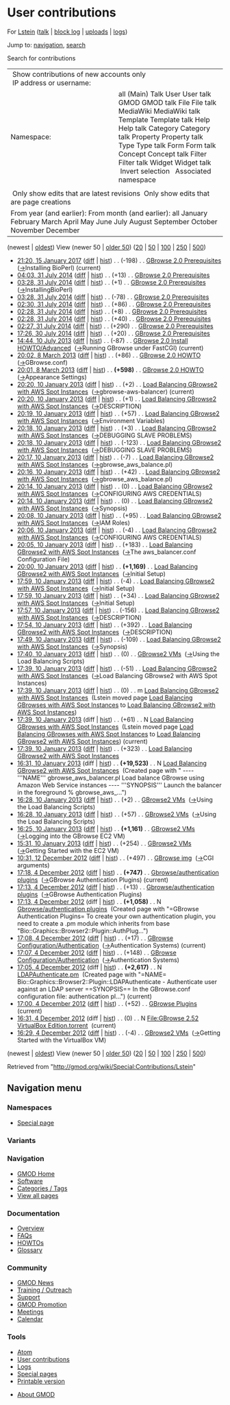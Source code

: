<div id="mw-page-base" class="noprint">

</div>

<div id="mw-head-base" class="noprint">

</div>

<div id="content" class="mw-body" role="main">

<span id="top"></span>

<div id="mw-js-message" style="display:none;">

</div>



# <span dir="auto">User contributions</span>

<div id="bodyContent">

<div id="contentSub">

For [Lstein](/wiki/User:Lstein "User:Lstein") (<a
href="/mediawiki/index.php?title=User_talk:Lstein&amp;action=edit&amp;redlink=1"
class="new" title="User talk:Lstein (page does not exist)">talk</a> \|
[block
log](/mediawiki/index.php?title=Special:Log/block&page=User%3ALstein "Special:Log/block")
\| [uploads](/wiki/Special:ListFiles/Lstein "Special:ListFiles/Lstein")
\| [logs](/wiki/Special:Log/Lstein "Special:Log/Lstein"))

</div>

<div id="jump-to-nav" class="mw-jump">

Jump to: [navigation](#mw-navigation), [search](#p-search)

</div>

<div id="mw-content-text">

Search for contributions

<table class="mw-contributions-table">
<colgroup>
<col style="width: 50%" />
<col style="width: 50%" />
</colgroup>
<tbody>
<tr class="odd">
<td colspan="2"> Show contributions of new accounts only<br />
 IP address or username:</td>
</tr>
<tr class="even">
<td class="mw-label">Namespace:</td>
<td>all (Main) Talk User User talk GMOD GMOD talk File File talk
MediaWiki MediaWiki talk Template Template talk Help Help talk Category
Category talk Property Property talk Type Type talk Form Form talk
Concept Concept talk Filter Filter talk Widget Widget talk  
 Invert selection 
 Associated namespace </td>
</tr>
<tr class="odd">
<td colspan="2"></td>
</tr>
<tr class="even">
<td colspan="2"> Only show edits that are latest revisions
 Only show edits that are page creations</td>
</tr>
<tr class="odd">
<td colspan="2">From year (and earlier): From month (and earlier): all
January February March April May June July August September October
November December</td>
</tr>
</tbody>
</table>

(newest \| <a
href="/mediawiki/index.php?title=Special:Contributions/Lstein&amp;dir=prev&amp;target=Lstein"
class="mw-lastlink" rel="last"
title="Special:Contributions/Lstein">oldest</a>) View (newer 50 \| <a
href="/mediawiki/index.php?title=Special:Contributions/Lstein&amp;offset=20121204162933&amp;target=Lstein"
class="mw-nextlink" rel="next"
title="Special:Contributions/Lstein">older 50</a>) (<a
href="/mediawiki/index.php?title=Special:Contributions/Lstein&amp;offset=&amp;limit=20&amp;target=Lstein"
class="mw-numlink" title="Special:Contributions/Lstein">20</a> \| <a
href="/mediawiki/index.php?title=Special:Contributions/Lstein&amp;offset=&amp;limit=50&amp;target=Lstein"
class="mw-numlink" title="Special:Contributions/Lstein">50</a> \| <a
href="/mediawiki/index.php?title=Special:Contributions/Lstein&amp;offset=&amp;limit=100&amp;target=Lstein"
class="mw-numlink" title="Special:Contributions/Lstein">100</a> \| <a
href="/mediawiki/index.php?title=Special:Contributions/Lstein&amp;offset=&amp;limit=250&amp;target=Lstein"
class="mw-numlink" title="Special:Contributions/Lstein">250</a> \| <a
href="/mediawiki/index.php?title=Special:Contributions/Lstein&amp;offset=&amp;limit=500&amp;target=Lstein"
class="mw-numlink" title="Special:Contributions/Lstein">500</a>)

- <a
  href="/mediawiki/index.php?title=GBrowse_2.0_Prerequisites&amp;oldid=27336"
  class="mw-changeslist-date" title="GBrowse 2.0 Prerequisites">21:20, 15
  January 2017</a>
  ([diff](/mediawiki/index.php?title=GBrowse_2.0_Prerequisites&diff=prev&oldid=27336 "GBrowse 2.0 Prerequisites")
  \|
  [hist](/mediawiki/index.php?title=GBrowse_2.0_Prerequisites&action=history "GBrowse 2.0 Prerequisites"))
  <span class="mw-changeslist-separator">. .</span>
  <span class="mw-plusminus-neg" dir="ltr"
  title="8,375 bytes after change">(-198)</span>‎
  <span class="mw-changeslist-separator">. .</span>
  <a href="/wiki/GBrowse_2.0_Prerequisites" class="mw-contributions-title"
  title="GBrowse 2.0 Prerequisites">GBrowse 2.0 Prerequisites</a> ‎
  <span class="comment">([→](/wiki/GBrowse_2.0_Prerequisites#Installing_BioPerl "GBrowse 2.0 Prerequisites")‎<span dir="auto"><span class="autocomment">Installing
  BioPerl</span></span>)</span> <span class="mw-uctop">(current)</span>
- <a
  href="/mediawiki/index.php?title=GBrowse_2.0_Prerequisites&amp;oldid=26010"
  class="mw-changeslist-date" title="GBrowse 2.0 Prerequisites">04:03, 31
  July 2014</a>
  ([diff](/mediawiki/index.php?title=GBrowse_2.0_Prerequisites&diff=prev&oldid=26010 "GBrowse 2.0 Prerequisites")
  \|
  [hist](/mediawiki/index.php?title=GBrowse_2.0_Prerequisites&action=history "GBrowse 2.0 Prerequisites"))
  <span class="mw-changeslist-separator">. .</span>
  <span class="mw-plusminus-pos" dir="ltr"
  title="8,573 bytes after change">(+13)</span>‎
  <span class="mw-changeslist-separator">. .</span>
  <a href="/wiki/GBrowse_2.0_Prerequisites" class="mw-contributions-title"
  title="GBrowse 2.0 Prerequisites">GBrowse 2.0 Prerequisites</a> ‎
- <a
  href="/mediawiki/index.php?title=GBrowse_2.0_Prerequisites&amp;oldid=26009"
  class="mw-changeslist-date" title="GBrowse 2.0 Prerequisites">03:28, 31
  July 2014</a>
  ([diff](/mediawiki/index.php?title=GBrowse_2.0_Prerequisites&diff=prev&oldid=26009 "GBrowse 2.0 Prerequisites")
  \|
  [hist](/mediawiki/index.php?title=GBrowse_2.0_Prerequisites&action=history "GBrowse 2.0 Prerequisites"))
  <span class="mw-changeslist-separator">. .</span>
  <span class="mw-plusminus-pos" dir="ltr"
  title="8,560 bytes after change">(+1)</span>‎
  <span class="mw-changeslist-separator">. .</span>
  <a href="/wiki/GBrowse_2.0_Prerequisites" class="mw-contributions-title"
  title="GBrowse 2.0 Prerequisites">GBrowse 2.0 Prerequisites</a> ‎
  <span class="comment">([→](/wiki/GBrowse_2.0_Prerequisites#InstallingBioPerl "GBrowse 2.0 Prerequisites")‎<span dir="auto"><span class="autocomment">InstallingBioPerl</span></span>)</span>
- <a
  href="/mediawiki/index.php?title=GBrowse_2.0_Prerequisites&amp;oldid=26008"
  class="mw-changeslist-date" title="GBrowse 2.0 Prerequisites">03:28, 31
  July 2014</a>
  ([diff](/mediawiki/index.php?title=GBrowse_2.0_Prerequisites&diff=prev&oldid=26008 "GBrowse 2.0 Prerequisites")
  \|
  [hist](/mediawiki/index.php?title=GBrowse_2.0_Prerequisites&action=history "GBrowse 2.0 Prerequisites"))
  <span class="mw-changeslist-separator">. .</span>
  <span class="mw-plusminus-neg" dir="ltr"
  title="8,559 bytes after change">(-78)</span>‎
  <span class="mw-changeslist-separator">. .</span>
  <a href="/wiki/GBrowse_2.0_Prerequisites" class="mw-contributions-title"
  title="GBrowse 2.0 Prerequisites">GBrowse 2.0 Prerequisites</a> ‎
- <a
  href="/mediawiki/index.php?title=GBrowse_2.0_Prerequisites&amp;oldid=26007"
  class="mw-changeslist-date" title="GBrowse 2.0 Prerequisites">02:30, 31
  July 2014</a>
  ([diff](/mediawiki/index.php?title=GBrowse_2.0_Prerequisites&diff=prev&oldid=26007 "GBrowse 2.0 Prerequisites")
  \|
  [hist](/mediawiki/index.php?title=GBrowse_2.0_Prerequisites&action=history "GBrowse 2.0 Prerequisites"))
  <span class="mw-changeslist-separator">. .</span>
  <span class="mw-plusminus-pos" dir="ltr"
  title="8,637 bytes after change">(+86)</span>‎
  <span class="mw-changeslist-separator">. .</span>
  <a href="/wiki/GBrowse_2.0_Prerequisites" class="mw-contributions-title"
  title="GBrowse 2.0 Prerequisites">GBrowse 2.0 Prerequisites</a> ‎
- <a
  href="/mediawiki/index.php?title=GBrowse_2.0_Prerequisites&amp;oldid=26006"
  class="mw-changeslist-date" title="GBrowse 2.0 Prerequisites">02:28, 31
  July 2014</a>
  ([diff](/mediawiki/index.php?title=GBrowse_2.0_Prerequisites&diff=prev&oldid=26006 "GBrowse 2.0 Prerequisites")
  \|
  [hist](/mediawiki/index.php?title=GBrowse_2.0_Prerequisites&action=history "GBrowse 2.0 Prerequisites"))
  <span class="mw-changeslist-separator">. .</span>
  <span class="mw-plusminus-pos" dir="ltr"
  title="8,551 bytes after change">(+8)</span>‎
  <span class="mw-changeslist-separator">. .</span>
  <a href="/wiki/GBrowse_2.0_Prerequisites" class="mw-contributions-title"
  title="GBrowse 2.0 Prerequisites">GBrowse 2.0 Prerequisites</a> ‎
- <a
  href="/mediawiki/index.php?title=GBrowse_2.0_Prerequisites&amp;oldid=26005"
  class="mw-changeslist-date" title="GBrowse 2.0 Prerequisites">02:28, 31
  July 2014</a>
  ([diff](/mediawiki/index.php?title=GBrowse_2.0_Prerequisites&diff=prev&oldid=26005 "GBrowse 2.0 Prerequisites")
  \|
  [hist](/mediawiki/index.php?title=GBrowse_2.0_Prerequisites&action=history "GBrowse 2.0 Prerequisites"))
  <span class="mw-changeslist-separator">. .</span>
  <span class="mw-plusminus-pos" dir="ltr"
  title="8,543 bytes after change">(+40)</span>‎
  <span class="mw-changeslist-separator">. .</span>
  <a href="/wiki/GBrowse_2.0_Prerequisites" class="mw-contributions-title"
  title="GBrowse 2.0 Prerequisites">GBrowse 2.0 Prerequisites</a> ‎
- <a
  href="/mediawiki/index.php?title=GBrowse_2.0_Prerequisites&amp;oldid=26004"
  class="mw-changeslist-date" title="GBrowse 2.0 Prerequisites">02:27, 31
  July 2014</a>
  ([diff](/mediawiki/index.php?title=GBrowse_2.0_Prerequisites&diff=prev&oldid=26004 "GBrowse 2.0 Prerequisites")
  \|
  [hist](/mediawiki/index.php?title=GBrowse_2.0_Prerequisites&action=history "GBrowse 2.0 Prerequisites"))
  <span class="mw-changeslist-separator">. .</span>
  <span class="mw-plusminus-pos" dir="ltr"
  title="8,503 bytes after change">(+290)</span>‎
  <span class="mw-changeslist-separator">. .</span>
  <a href="/wiki/GBrowse_2.0_Prerequisites" class="mw-contributions-title"
  title="GBrowse 2.0 Prerequisites">GBrowse 2.0 Prerequisites</a> ‎
- <a
  href="/mediawiki/index.php?title=GBrowse_2.0_Prerequisites&amp;oldid=26003"
  class="mw-changeslist-date" title="GBrowse 2.0 Prerequisites">17:26, 30
  July 2014</a>
  ([diff](/mediawiki/index.php?title=GBrowse_2.0_Prerequisites&diff=prev&oldid=26003 "GBrowse 2.0 Prerequisites")
  \|
  [hist](/mediawiki/index.php?title=GBrowse_2.0_Prerequisites&action=history "GBrowse 2.0 Prerequisites"))
  <span class="mw-changeslist-separator">. .</span>
  <span class="mw-plusminus-pos" dir="ltr"
  title="8,213 bytes after change">(+20)</span>‎
  <span class="mw-changeslist-separator">. .</span>
  <a href="/wiki/GBrowse_2.0_Prerequisites" class="mw-contributions-title"
  title="GBrowse 2.0 Prerequisites">GBrowse 2.0 Prerequisites</a> ‎
- <a
  href="/mediawiki/index.php?title=GBrowse_2.0_Install_HOWTO/Advanced&amp;oldid=23766"
  class="mw-changeslist-date"
  title="GBrowse 2.0 Install HOWTO/Advanced">14:44, 10 July 2013</a>
  ([diff](/mediawiki/index.php?title=GBrowse_2.0_Install_HOWTO/Advanced&diff=prev&oldid=23766 "GBrowse 2.0 Install HOWTO/Advanced")
  \|
  [hist](/mediawiki/index.php?title=GBrowse_2.0_Install_HOWTO/Advanced&action=history "GBrowse 2.0 Install HOWTO/Advanced"))
  <span class="mw-changeslist-separator">. .</span>
  <span class="mw-plusminus-neg" dir="ltr"
  title="23,738 bytes after change">(-87)</span>‎
  <span class="mw-changeslist-separator">. .</span>
  <a href="/wiki/GBrowse_2.0_Install_HOWTO/Advanced"
  class="mw-contributions-title"
  title="GBrowse 2.0 Install HOWTO/Advanced">GBrowse 2.0 Install
  HOWTO/Advanced</a> ‎
  <span class="comment">([→](/wiki/GBrowse_2.0_Install_HOWTO/Advanced#Running_GBrowse_under_FastCGI "GBrowse 2.0 Install HOWTO/Advanced")‎<span dir="auto"><span class="autocomment">Running
  GBrowse under FastCGI</span></span>)</span>
  <span class="mw-uctop">(current)</span>
- <a href="/mediawiki/index.php?title=GBrowse_2.0_HOWTO&amp;oldid=23216"
  class="mw-changeslist-date" title="GBrowse 2.0 HOWTO">20:02, 8 March
  2013</a>
  ([diff](/mediawiki/index.php?title=GBrowse_2.0_HOWTO&diff=prev&oldid=23216 "GBrowse 2.0 HOWTO")
  \|
  [hist](/mediawiki/index.php?title=GBrowse_2.0_HOWTO&action=history "GBrowse 2.0 HOWTO"))
  <span class="mw-changeslist-separator">. .</span>
  <span class="mw-plusminus-pos" dir="ltr"
  title="102,555 bytes after change">(+86)</span>‎
  <span class="mw-changeslist-separator">. .</span>
  <a href="/wiki/GBrowse_2.0_HOWTO" class="mw-contributions-title"
  title="GBrowse 2.0 HOWTO">GBrowse 2.0 HOWTO</a> ‎
  <span class="comment">([→](/wiki/GBrowse_2.0_HOWTO#GBrowse.conf "GBrowse 2.0 HOWTO")‎<span dir="auto"><span class="autocomment">GBrowse.conf</span></span>)</span>
- <a href="/mediawiki/index.php?title=GBrowse_2.0_HOWTO&amp;oldid=23215"
  class="mw-changeslist-date" title="GBrowse 2.0 HOWTO">20:01, 8 March
  2013</a>
  ([diff](/mediawiki/index.php?title=GBrowse_2.0_HOWTO&diff=prev&oldid=23215 "GBrowse 2.0 HOWTO")
  \|
  [hist](/mediawiki/index.php?title=GBrowse_2.0_HOWTO&action=history "GBrowse 2.0 HOWTO"))
  <span class="mw-changeslist-separator">. .</span> **(+598)**‎
  <span class="mw-changeslist-separator">. .</span>
  <a href="/wiki/GBrowse_2.0_HOWTO" class="mw-contributions-title"
  title="GBrowse 2.0 HOWTO">GBrowse 2.0 HOWTO</a> ‎
  <span class="comment">([→](/wiki/GBrowse_2.0_HOWTO#Appearance_Settings "GBrowse 2.0 HOWTO")‎<span dir="auto"><span class="autocomment">Appearance
  Settings</span></span>)</span>
- <a
  href="/mediawiki/index.php?title=Load_Balancing_GBrowse2_with_AWS_Spot_Instances&amp;oldid=22787"
  class="mw-changeslist-date"
  title="Load Balancing GBrowse2 with AWS Spot Instances">20:20, 10
  January 2013</a>
  ([diff](/mediawiki/index.php?title=Load_Balancing_GBrowse2_with_AWS_Spot_Instances&diff=prev&oldid=22787 "Load Balancing GBrowse2 with AWS Spot Instances")
  \|
  [hist](/mediawiki/index.php?title=Load_Balancing_GBrowse2_with_AWS_Spot_Instances&action=history "Load Balancing GBrowse2 with AWS Spot Instances"))
  <span class="mw-changeslist-separator">. .</span>
  <span class="mw-plusminus-pos" dir="ltr"
  title="21,370 bytes after change">(+2)</span>‎
  <span class="mw-changeslist-separator">. .</span>
  <a href="/wiki/Load_Balancing_GBrowse2_with_AWS_Spot_Instances"
  class="mw-contributions-title"
  title="Load Balancing GBrowse2 with AWS Spot Instances">Load Balancing
  GBrowse2 with AWS Spot Instances</a> ‎
  <span class="comment">([→](/wiki/Load_Balancing_GBrowse2_with_AWS_Spot_Instances#gbrowse-aws-balancer "Load Balancing GBrowse2 with AWS Spot Instances")‎<span dir="auto"><span class="autocomment">gbrowse-aws-balancer</span></span>)</span>
  <span class="mw-uctop">(current)</span>
- <a
  href="/mediawiki/index.php?title=Load_Balancing_GBrowse2_with_AWS_Spot_Instances&amp;oldid=22786"
  class="mw-changeslist-date"
  title="Load Balancing GBrowse2 with AWS Spot Instances">20:20, 10
  January 2013</a>
  ([diff](/mediawiki/index.php?title=Load_Balancing_GBrowse2_with_AWS_Spot_Instances&diff=prev&oldid=22786 "Load Balancing GBrowse2 with AWS Spot Instances")
  \|
  [hist](/mediawiki/index.php?title=Load_Balancing_GBrowse2_with_AWS_Spot_Instances&action=history "Load Balancing GBrowse2 with AWS Spot Instances"))
  <span class="mw-changeslist-separator">. .</span>
  <span class="mw-plusminus-pos" dir="ltr"
  title="21,368 bytes after change">(+1)</span>‎
  <span class="mw-changeslist-separator">. .</span>
  <a href="/wiki/Load_Balancing_GBrowse2_with_AWS_Spot_Instances"
  class="mw-contributions-title"
  title="Load Balancing GBrowse2 with AWS Spot Instances">Load Balancing
  GBrowse2 with AWS Spot Instances</a> ‎
  <span class="comment">([→](/wiki/Load_Balancing_GBrowse2_with_AWS_Spot_Instances#DESCRIPTION "Load Balancing GBrowse2 with AWS Spot Instances")‎<span dir="auto"><span class="autocomment">DESCRIPTION</span></span>)</span>
- <a
  href="/mediawiki/index.php?title=Load_Balancing_GBrowse2_with_AWS_Spot_Instances&amp;oldid=22785"
  class="mw-changeslist-date"
  title="Load Balancing GBrowse2 with AWS Spot Instances">20:19, 10
  January 2013</a>
  ([diff](/mediawiki/index.php?title=Load_Balancing_GBrowse2_with_AWS_Spot_Instances&diff=prev&oldid=22785 "Load Balancing GBrowse2 with AWS Spot Instances")
  \|
  [hist](/mediawiki/index.php?title=Load_Balancing_GBrowse2_with_AWS_Spot_Instances&action=history "Load Balancing GBrowse2 with AWS Spot Instances"))
  <span class="mw-changeslist-separator">. .</span>
  <span class="mw-plusminus-pos" dir="ltr"
  title="21,367 bytes after change">(+57)</span>‎
  <span class="mw-changeslist-separator">. .</span>
  <a href="/wiki/Load_Balancing_GBrowse2_with_AWS_Spot_Instances"
  class="mw-contributions-title"
  title="Load Balancing GBrowse2 with AWS Spot Instances">Load Balancing
  GBrowse2 with AWS Spot Instances</a> ‎
  <span class="comment">([→](/wiki/Load_Balancing_GBrowse2_with_AWS_Spot_Instances#Environment_Variables "Load Balancing GBrowse2 with AWS Spot Instances")‎<span dir="auto"><span class="autocomment">Environment
  Variables</span></span>)</span>
- <a
  href="/mediawiki/index.php?title=Load_Balancing_GBrowse2_with_AWS_Spot_Instances&amp;oldid=22784"
  class="mw-changeslist-date"
  title="Load Balancing GBrowse2 with AWS Spot Instances">20:18, 10
  January 2013</a>
  ([diff](/mediawiki/index.php?title=Load_Balancing_GBrowse2_with_AWS_Spot_Instances&diff=prev&oldid=22784 "Load Balancing GBrowse2 with AWS Spot Instances")
  \|
  [hist](/mediawiki/index.php?title=Load_Balancing_GBrowse2_with_AWS_Spot_Instances&action=history "Load Balancing GBrowse2 with AWS Spot Instances"))
  <span class="mw-changeslist-separator">. .</span>
  <span class="mw-plusminus-pos" dir="ltr"
  title="21,310 bytes after change">(+3)</span>‎
  <span class="mw-changeslist-separator">. .</span>
  <a href="/wiki/Load_Balancing_GBrowse2_with_AWS_Spot_Instances"
  class="mw-contributions-title"
  title="Load Balancing GBrowse2 with AWS Spot Instances">Load Balancing
  GBrowse2 with AWS Spot Instances</a> ‎
  <span class="comment">([→](/wiki/Load_Balancing_GBrowse2_with_AWS_Spot_Instances#DEBUGGING_SLAVE_PROBLEMS "Load Balancing GBrowse2 with AWS Spot Instances")‎<span dir="auto"><span class="autocomment">DEBUGGING
  SLAVE PROBLEMS</span></span>)</span>
- <a
  href="/mediawiki/index.php?title=Load_Balancing_GBrowse2_with_AWS_Spot_Instances&amp;oldid=22783"
  class="mw-changeslist-date"
  title="Load Balancing GBrowse2 with AWS Spot Instances">20:18, 10
  January 2013</a>
  ([diff](/mediawiki/index.php?title=Load_Balancing_GBrowse2_with_AWS_Spot_Instances&diff=prev&oldid=22783 "Load Balancing GBrowse2 with AWS Spot Instances")
  \|
  [hist](/mediawiki/index.php?title=Load_Balancing_GBrowse2_with_AWS_Spot_Instances&action=history "Load Balancing GBrowse2 with AWS Spot Instances"))
  <span class="mw-changeslist-separator">. .</span>
  <span class="mw-plusminus-neg" dir="ltr"
  title="21,307 bytes after change">(-123)</span>‎
  <span class="mw-changeslist-separator">. .</span>
  <a href="/wiki/Load_Balancing_GBrowse2_with_AWS_Spot_Instances"
  class="mw-contributions-title"
  title="Load Balancing GBrowse2 with AWS Spot Instances">Load Balancing
  GBrowse2 with AWS Spot Instances</a> ‎
  <span class="comment">([→](/wiki/Load_Balancing_GBrowse2_with_AWS_Spot_Instances#DEBUGGING_SLAVE_PROBLEMS "Load Balancing GBrowse2 with AWS Spot Instances")‎<span dir="auto"><span class="autocomment">DEBUGGING
  SLAVE PROBLEMS</span></span>)</span>
- <a
  href="/mediawiki/index.php?title=Load_Balancing_GBrowse2_with_AWS_Spot_Instances&amp;oldid=22782"
  class="mw-changeslist-date"
  title="Load Balancing GBrowse2 with AWS Spot Instances">20:17, 10
  January 2013</a>
  ([diff](/mediawiki/index.php?title=Load_Balancing_GBrowse2_with_AWS_Spot_Instances&diff=prev&oldid=22782 "Load Balancing GBrowse2 with AWS Spot Instances")
  \|
  [hist](/mediawiki/index.php?title=Load_Balancing_GBrowse2_with_AWS_Spot_Instances&action=history "Load Balancing GBrowse2 with AWS Spot Instances"))
  <span class="mw-changeslist-separator">. .</span>
  <span class="mw-plusminus-neg" dir="ltr"
  title="21,430 bytes after change">(-7)</span>‎
  <span class="mw-changeslist-separator">. .</span>
  <a href="/wiki/Load_Balancing_GBrowse2_with_AWS_Spot_Instances"
  class="mw-contributions-title"
  title="Load Balancing GBrowse2 with AWS Spot Instances">Load Balancing
  GBrowse2 with AWS Spot Instances</a> ‎
  <span class="comment">([→](/wiki/Load_Balancing_GBrowse2_with_AWS_Spot_Instances#gbrowse_aws_balance.pl "Load Balancing GBrowse2 with AWS Spot Instances")‎<span dir="auto"><span class="autocomment">gbrowse_aws_balance.pl</span></span>)</span>
- <a
  href="/mediawiki/index.php?title=Load_Balancing_GBrowse2_with_AWS_Spot_Instances&amp;oldid=22781"
  class="mw-changeslist-date"
  title="Load Balancing GBrowse2 with AWS Spot Instances">20:16, 10
  January 2013</a>
  ([diff](/mediawiki/index.php?title=Load_Balancing_GBrowse2_with_AWS_Spot_Instances&diff=prev&oldid=22781 "Load Balancing GBrowse2 with AWS Spot Instances")
  \|
  [hist](/mediawiki/index.php?title=Load_Balancing_GBrowse2_with_AWS_Spot_Instances&action=history "Load Balancing GBrowse2 with AWS Spot Instances"))
  <span class="mw-changeslist-separator">. .</span>
  <span class="mw-plusminus-pos" dir="ltr"
  title="21,437 bytes after change">(+42)</span>‎
  <span class="mw-changeslist-separator">. .</span>
  <a href="/wiki/Load_Balancing_GBrowse2_with_AWS_Spot_Instances"
  class="mw-contributions-title"
  title="Load Balancing GBrowse2 with AWS Spot Instances">Load Balancing
  GBrowse2 with AWS Spot Instances</a> ‎
  <span class="comment">([→](/wiki/Load_Balancing_GBrowse2_with_AWS_Spot_Instances#gbrowse_aws_balance.pl "Load Balancing GBrowse2 with AWS Spot Instances")‎<span dir="auto"><span class="autocomment">gbrowse_aws_balance.pl</span></span>)</span>
- <a
  href="/mediawiki/index.php?title=Load_Balancing_GBrowse2_with_AWS_Spot_Instances&amp;oldid=22779"
  class="mw-changeslist-date"
  title="Load Balancing GBrowse2 with AWS Spot Instances">20:14, 10
  January 2013</a>
  ([diff](/mediawiki/index.php?title=Load_Balancing_GBrowse2_with_AWS_Spot_Instances&diff=prev&oldid=22779 "Load Balancing GBrowse2 with AWS Spot Instances")
  \|
  [hist](/mediawiki/index.php?title=Load_Balancing_GBrowse2_with_AWS_Spot_Instances&action=history "Load Balancing GBrowse2 with AWS Spot Instances"))
  <span class="mw-changeslist-separator">. .</span>
  <span class="mw-plusminus-null" dir="ltr"
  title="21,395 bytes after change">(0)</span>‎
  <span class="mw-changeslist-separator">. .</span>
  <a href="/wiki/Load_Balancing_GBrowse2_with_AWS_Spot_Instances"
  class="mw-contributions-title"
  title="Load Balancing GBrowse2 with AWS Spot Instances">Load Balancing
  GBrowse2 with AWS Spot Instances</a> ‎
  <span class="comment">([→](/wiki/Load_Balancing_GBrowse2_with_AWS_Spot_Instances#CONFIGURING_AWS_CREDENTIALS "Load Balancing GBrowse2 with AWS Spot Instances")‎<span dir="auto"><span class="autocomment">CONFIGURING
  AWS CREDENTIALS</span></span>)</span>
- <a
  href="/mediawiki/index.php?title=Load_Balancing_GBrowse2_with_AWS_Spot_Instances&amp;oldid=22778"
  class="mw-changeslist-date"
  title="Load Balancing GBrowse2 with AWS Spot Instances">20:14, 10
  January 2013</a>
  ([diff](/mediawiki/index.php?title=Load_Balancing_GBrowse2_with_AWS_Spot_Instances&diff=prev&oldid=22778 "Load Balancing GBrowse2 with AWS Spot Instances")
  \|
  [hist](/mediawiki/index.php?title=Load_Balancing_GBrowse2_with_AWS_Spot_Instances&action=history "Load Balancing GBrowse2 with AWS Spot Instances"))
  <span class="mw-changeslist-separator">. .</span>
  <span class="mw-plusminus-null" dir="ltr"
  title="21,395 bytes after change">(0)</span>‎
  <span class="mw-changeslist-separator">. .</span>
  <a href="/wiki/Load_Balancing_GBrowse2_with_AWS_Spot_Instances"
  class="mw-contributions-title"
  title="Load Balancing GBrowse2 with AWS Spot Instances">Load Balancing
  GBrowse2 with AWS Spot Instances</a> ‎
  <span class="comment">([→](/wiki/Load_Balancing_GBrowse2_with_AWS_Spot_Instances#Synopsis "Load Balancing GBrowse2 with AWS Spot Instances")‎<span dir="auto"><span class="autocomment">Synopsis</span></span>)</span>
- <a
  href="/mediawiki/index.php?title=Load_Balancing_GBrowse2_with_AWS_Spot_Instances&amp;oldid=22777"
  class="mw-changeslist-date"
  title="Load Balancing GBrowse2 with AWS Spot Instances">20:08, 10
  January 2013</a>
  ([diff](/mediawiki/index.php?title=Load_Balancing_GBrowse2_with_AWS_Spot_Instances&diff=prev&oldid=22777 "Load Balancing GBrowse2 with AWS Spot Instances")
  \|
  [hist](/mediawiki/index.php?title=Load_Balancing_GBrowse2_with_AWS_Spot_Instances&action=history "Load Balancing GBrowse2 with AWS Spot Instances"))
  <span class="mw-changeslist-separator">. .</span>
  <span class="mw-plusminus-pos" dir="ltr"
  title="21,395 bytes after change">(+95)</span>‎
  <span class="mw-changeslist-separator">. .</span>
  <a href="/wiki/Load_Balancing_GBrowse2_with_AWS_Spot_Instances"
  class="mw-contributions-title"
  title="Load Balancing GBrowse2 with AWS Spot Instances">Load Balancing
  GBrowse2 with AWS Spot Instances</a> ‎
  <span class="comment">([→](/wiki/Load_Balancing_GBrowse2_with_AWS_Spot_Instances#IAM_Roles "Load Balancing GBrowse2 with AWS Spot Instances")‎<span dir="auto"><span class="autocomment">IAM
  Roles</span></span>)</span>
- <a
  href="/mediawiki/index.php?title=Load_Balancing_GBrowse2_with_AWS_Spot_Instances&amp;oldid=22776"
  class="mw-changeslist-date"
  title="Load Balancing GBrowse2 with AWS Spot Instances">20:06, 10
  January 2013</a>
  ([diff](/mediawiki/index.php?title=Load_Balancing_GBrowse2_with_AWS_Spot_Instances&diff=prev&oldid=22776 "Load Balancing GBrowse2 with AWS Spot Instances")
  \|
  [hist](/mediawiki/index.php?title=Load_Balancing_GBrowse2_with_AWS_Spot_Instances&action=history "Load Balancing GBrowse2 with AWS Spot Instances"))
  <span class="mw-changeslist-separator">. .</span>
  <span class="mw-plusminus-neg" dir="ltr"
  title="21,300 bytes after change">(-4)</span>‎
  <span class="mw-changeslist-separator">. .</span>
  <a href="/wiki/Load_Balancing_GBrowse2_with_AWS_Spot_Instances"
  class="mw-contributions-title"
  title="Load Balancing GBrowse2 with AWS Spot Instances">Load Balancing
  GBrowse2 with AWS Spot Instances</a> ‎
  <span class="comment">([→](/wiki/Load_Balancing_GBrowse2_with_AWS_Spot_Instances#CONFIGURING_AWS_CREDENTIALS "Load Balancing GBrowse2 with AWS Spot Instances")‎<span dir="auto"><span class="autocomment">CONFIGURING
  AWS CREDENTIALS</span></span>)</span>
- <a
  href="/mediawiki/index.php?title=Load_Balancing_GBrowse2_with_AWS_Spot_Instances&amp;oldid=22775"
  class="mw-changeslist-date"
  title="Load Balancing GBrowse2 with AWS Spot Instances">20:05, 10
  January 2013</a>
  ([diff](/mediawiki/index.php?title=Load_Balancing_GBrowse2_with_AWS_Spot_Instances&diff=prev&oldid=22775 "Load Balancing GBrowse2 with AWS Spot Instances")
  \|
  [hist](/mediawiki/index.php?title=Load_Balancing_GBrowse2_with_AWS_Spot_Instances&action=history "Load Balancing GBrowse2 with AWS Spot Instances"))
  <span class="mw-changeslist-separator">. .</span>
  <span class="mw-plusminus-pos" dir="ltr"
  title="21,304 bytes after change">(+183)</span>‎
  <span class="mw-changeslist-separator">. .</span>
  <a href="/wiki/Load_Balancing_GBrowse2_with_AWS_Spot_Instances"
  class="mw-contributions-title"
  title="Load Balancing GBrowse2 with AWS Spot Instances">Load Balancing
  GBrowse2 with AWS Spot Instances</a> ‎
  <span class="comment">([→](/wiki/Load_Balancing_GBrowse2_with_AWS_Spot_Instances#The_aws_balancer.conf_Configuration_File "Load Balancing GBrowse2 with AWS Spot Instances")‎<span dir="auto"><span class="autocomment">The
  aws_balancer.conf Configuration File</span></span>)</span>
- <a
  href="/mediawiki/index.php?title=Load_Balancing_GBrowse2_with_AWS_Spot_Instances&amp;oldid=22774"
  class="mw-changeslist-date"
  title="Load Balancing GBrowse2 with AWS Spot Instances">20:00, 10
  January 2013</a>
  ([diff](/mediawiki/index.php?title=Load_Balancing_GBrowse2_with_AWS_Spot_Instances&diff=prev&oldid=22774 "Load Balancing GBrowse2 with AWS Spot Instances")
  \|
  [hist](/mediawiki/index.php?title=Load_Balancing_GBrowse2_with_AWS_Spot_Instances&action=history "Load Balancing GBrowse2 with AWS Spot Instances"))
  <span class="mw-changeslist-separator">. .</span> **(+1,169)**‎
  <span class="mw-changeslist-separator">. .</span>
  <a href="/wiki/Load_Balancing_GBrowse2_with_AWS_Spot_Instances"
  class="mw-contributions-title"
  title="Load Balancing GBrowse2 with AWS Spot Instances">Load Balancing
  GBrowse2 with AWS Spot Instances</a> ‎
  <span class="comment">([→](/wiki/Load_Balancing_GBrowse2_with_AWS_Spot_Instances#Initial_Setup "Load Balancing GBrowse2 with AWS Spot Instances")‎<span dir="auto"><span class="autocomment">Initial
  Setup</span></span>)</span>
- <a
  href="/mediawiki/index.php?title=Load_Balancing_GBrowse2_with_AWS_Spot_Instances&amp;oldid=22771"
  class="mw-changeslist-date"
  title="Load Balancing GBrowse2 with AWS Spot Instances">17:59, 10
  January 2013</a>
  ([diff](/mediawiki/index.php?title=Load_Balancing_GBrowse2_with_AWS_Spot_Instances&diff=prev&oldid=22771 "Load Balancing GBrowse2 with AWS Spot Instances")
  \|
  [hist](/mediawiki/index.php?title=Load_Balancing_GBrowse2_with_AWS_Spot_Instances&action=history "Load Balancing GBrowse2 with AWS Spot Instances"))
  <span class="mw-changeslist-separator">. .</span>
  <span class="mw-plusminus-neg" dir="ltr"
  title="19,952 bytes after change">(-4)</span>‎
  <span class="mw-changeslist-separator">. .</span>
  <a href="/wiki/Load_Balancing_GBrowse2_with_AWS_Spot_Instances"
  class="mw-contributions-title"
  title="Load Balancing GBrowse2 with AWS Spot Instances">Load Balancing
  GBrowse2 with AWS Spot Instances</a> ‎
  <span class="comment">([→](/wiki/Load_Balancing_GBrowse2_with_AWS_Spot_Instances#Initial_Setup "Load Balancing GBrowse2 with AWS Spot Instances")‎<span dir="auto"><span class="autocomment">Initial
  Setup</span></span>)</span>
- <a
  href="/mediawiki/index.php?title=Load_Balancing_GBrowse2_with_AWS_Spot_Instances&amp;oldid=22770"
  class="mw-changeslist-date"
  title="Load Balancing GBrowse2 with AWS Spot Instances">17:59, 10
  January 2013</a>
  ([diff](/mediawiki/index.php?title=Load_Balancing_GBrowse2_with_AWS_Spot_Instances&diff=prev&oldid=22770 "Load Balancing GBrowse2 with AWS Spot Instances")
  \|
  [hist](/mediawiki/index.php?title=Load_Balancing_GBrowse2_with_AWS_Spot_Instances&action=history "Load Balancing GBrowse2 with AWS Spot Instances"))
  <span class="mw-changeslist-separator">. .</span>
  <span class="mw-plusminus-pos" dir="ltr"
  title="19,956 bytes after change">(+34)</span>‎
  <span class="mw-changeslist-separator">. .</span>
  <a href="/wiki/Load_Balancing_GBrowse2_with_AWS_Spot_Instances"
  class="mw-contributions-title"
  title="Load Balancing GBrowse2 with AWS Spot Instances">Load Balancing
  GBrowse2 with AWS Spot Instances</a> ‎
  <span class="comment">([→](/wiki/Load_Balancing_GBrowse2_with_AWS_Spot_Instances#Initial_Setup "Load Balancing GBrowse2 with AWS Spot Instances")‎<span dir="auto"><span class="autocomment">Initial
  Setup</span></span>)</span>
- <a
  href="/mediawiki/index.php?title=Load_Balancing_GBrowse2_with_AWS_Spot_Instances&amp;oldid=22769"
  class="mw-changeslist-date"
  title="Load Balancing GBrowse2 with AWS Spot Instances">17:57, 10
  January 2013</a>
  ([diff](/mediawiki/index.php?title=Load_Balancing_GBrowse2_with_AWS_Spot_Instances&diff=prev&oldid=22769 "Load Balancing GBrowse2 with AWS Spot Instances")
  \|
  [hist](/mediawiki/index.php?title=Load_Balancing_GBrowse2_with_AWS_Spot_Instances&action=history "Load Balancing GBrowse2 with AWS Spot Instances"))
  <span class="mw-changeslist-separator">. .</span>
  <span class="mw-plusminus-neg" dir="ltr"
  title="19,922 bytes after change">(-156)</span>‎
  <span class="mw-changeslist-separator">. .</span>
  <a href="/wiki/Load_Balancing_GBrowse2_with_AWS_Spot_Instances"
  class="mw-contributions-title"
  title="Load Balancing GBrowse2 with AWS Spot Instances">Load Balancing
  GBrowse2 with AWS Spot Instances</a> ‎
  <span class="comment">([→](/wiki/Load_Balancing_GBrowse2_with_AWS_Spot_Instances#DESCRIPTION "Load Balancing GBrowse2 with AWS Spot Instances")‎<span dir="auto"><span class="autocomment">DESCRIPTION</span></span>)</span>
- <a
  href="/mediawiki/index.php?title=Load_Balancing_GBrowse2_with_AWS_Spot_Instances&amp;oldid=22768"
  class="mw-changeslist-date"
  title="Load Balancing GBrowse2 with AWS Spot Instances">17:54, 10
  January 2013</a>
  ([diff](/mediawiki/index.php?title=Load_Balancing_GBrowse2_with_AWS_Spot_Instances&diff=prev&oldid=22768 "Load Balancing GBrowse2 with AWS Spot Instances")
  \|
  [hist](/mediawiki/index.php?title=Load_Balancing_GBrowse2_with_AWS_Spot_Instances&action=history "Load Balancing GBrowse2 with AWS Spot Instances"))
  <span class="mw-changeslist-separator">. .</span>
  <span class="mw-plusminus-pos" dir="ltr"
  title="20,078 bytes after change">(+392)</span>‎
  <span class="mw-changeslist-separator">. .</span>
  <a href="/wiki/Load_Balancing_GBrowse2_with_AWS_Spot_Instances"
  class="mw-contributions-title"
  title="Load Balancing GBrowse2 with AWS Spot Instances">Load Balancing
  GBrowse2 with AWS Spot Instances</a> ‎
  <span class="comment">([→](/wiki/Load_Balancing_GBrowse2_with_AWS_Spot_Instances#DESCRIPTION "Load Balancing GBrowse2 with AWS Spot Instances")‎<span dir="auto"><span class="autocomment">DESCRIPTION</span></span>)</span>
- <a
  href="/mediawiki/index.php?title=Load_Balancing_GBrowse2_with_AWS_Spot_Instances&amp;oldid=22767"
  class="mw-changeslist-date"
  title="Load Balancing GBrowse2 with AWS Spot Instances">17:49, 10
  January 2013</a>
  ([diff](/mediawiki/index.php?title=Load_Balancing_GBrowse2_with_AWS_Spot_Instances&diff=prev&oldid=22767 "Load Balancing GBrowse2 with AWS Spot Instances")
  \|
  [hist](/mediawiki/index.php?title=Load_Balancing_GBrowse2_with_AWS_Spot_Instances&action=history "Load Balancing GBrowse2 with AWS Spot Instances"))
  <span class="mw-changeslist-separator">. .</span>
  <span class="mw-plusminus-neg" dir="ltr"
  title="19,686 bytes after change">(-109)</span>‎
  <span class="mw-changeslist-separator">. .</span>
  <a href="/wiki/Load_Balancing_GBrowse2_with_AWS_Spot_Instances"
  class="mw-contributions-title"
  title="Load Balancing GBrowse2 with AWS Spot Instances">Load Balancing
  GBrowse2 with AWS Spot Instances</a> ‎
  <span class="comment">([→](/wiki/Load_Balancing_GBrowse2_with_AWS_Spot_Instances#Synopsis "Load Balancing GBrowse2 with AWS Spot Instances")‎<span dir="auto"><span class="autocomment">Synopsis</span></span>)</span>
- <a href="/mediawiki/index.php?title=GBrowse2_VMs&amp;oldid=22766"
  class="mw-changeslist-date" title="GBrowse2 VMs">17:40, 10 January
  2013</a>
  ([diff](/mediawiki/index.php?title=GBrowse2_VMs&diff=prev&oldid=22766 "GBrowse2 VMs")
  \|
  [hist](/mediawiki/index.php?title=GBrowse2_VMs&action=history "GBrowse2 VMs"))
  <span class="mw-changeslist-separator">. .</span>
  <span class="mw-plusminus-null" dir="ltr"
  title="18,704 bytes after change">(0)</span>‎
  <span class="mw-changeslist-separator">. .</span>
  <a href="/wiki/GBrowse2_VMs" class="mw-contributions-title"
  title="GBrowse2 VMs">GBrowse2 VMs</a> ‎
  <span class="comment">([→](/wiki/GBrowse2_VMs#Using_the_Load_Balancing_Scripts "GBrowse2 VMs")‎<span dir="auto"><span class="autocomment">Using
  the Load Balancing Scripts</span></span>)</span>
- <a
  href="/mediawiki/index.php?title=Load_Balancing_GBrowse2_with_AWS_Spot_Instances&amp;oldid=22765"
  class="mw-changeslist-date"
  title="Load Balancing GBrowse2 with AWS Spot Instances">17:39, 10
  January 2013</a>
  ([diff](/mediawiki/index.php?title=Load_Balancing_GBrowse2_with_AWS_Spot_Instances&diff=prev&oldid=22765 "Load Balancing GBrowse2 with AWS Spot Instances")
  \|
  [hist](/mediawiki/index.php?title=Load_Balancing_GBrowse2_with_AWS_Spot_Instances&action=history "Load Balancing GBrowse2 with AWS Spot Instances"))
  <span class="mw-changeslist-separator">. .</span>
  <span class="mw-plusminus-neg" dir="ltr"
  title="19,795 bytes after change">(-51)</span>‎
  <span class="mw-changeslist-separator">. .</span>
  <a href="/wiki/Load_Balancing_GBrowse2_with_AWS_Spot_Instances"
  class="mw-contributions-title"
  title="Load Balancing GBrowse2 with AWS Spot Instances">Load Balancing
  GBrowse2 with AWS Spot Instances</a> ‎
  <span class="comment">([→](/wiki/Load_Balancing_GBrowse2_with_AWS_Spot_Instances#Load_Balancing_GBrowse2_with_AWS_Spot_Instances "Load Balancing GBrowse2 with AWS Spot Instances")‎<span dir="auto"><span class="autocomment">Load
  Balancing GBrowse2 with AWS Spot Instances</span></span>)</span>
- <a
  href="/mediawiki/index.php?title=Load_Balancing_GBrowse2_with_AWS_Spot_Instances&amp;oldid=22763"
  class="mw-changeslist-date"
  title="Load Balancing GBrowse2 with AWS Spot Instances">17:39, 10
  January 2013</a>
  ([diff](/mediawiki/index.php?title=Load_Balancing_GBrowse2_with_AWS_Spot_Instances&diff=prev&oldid=22763 "Load Balancing GBrowse2 with AWS Spot Instances")
  \|
  [hist](/mediawiki/index.php?title=Load_Balancing_GBrowse2_with_AWS_Spot_Instances&action=history "Load Balancing GBrowse2 with AWS Spot Instances"))
  <span class="mw-changeslist-separator">. .</span>
  <span class="mw-plusminus-null" dir="ltr"
  title="19,846 bytes after change">(0)</span>‎
  <span class="mw-changeslist-separator">. .</span> m
  <a href="/wiki/Load_Balancing_GBrowse2_with_AWS_Spot_Instances"
  class="mw-contributions-title"
  title="Load Balancing GBrowse2 with AWS Spot Instances">Load Balancing
  GBrowse2 with AWS Spot Instances</a> ‎ <span class="comment">(Lstein
  moved page
  <a href="/wiki/Load_Balancing_GBrowses_with_AWS_Spot_Instances"
  class="mw-redirect"
  title="Load Balancing GBrowses with AWS Spot Instances">Load Balancing
  GBrowses with AWS Spot Instances</a> to [Load Balancing GBrowse2 with
  AWS Spot
  Instances](/wiki/Load_Balancing_GBrowse2_with_AWS_Spot_Instances "Load Balancing GBrowse2 with AWS Spot Instances"))</span>
- <a
  href="/mediawiki/index.php?title=Load_Balancing_GBrowses_with_AWS_Spot_Instances&amp;oldid=22764"
  class="mw-changeslist-date"
  title="Load Balancing GBrowses with AWS Spot Instances">17:39, 10
  January 2013</a> (diff \|
  [hist](/mediawiki/index.php?title=Load_Balancing_GBrowses_with_AWS_Spot_Instances&action=history "Load Balancing GBrowses with AWS Spot Instances"))
  <span class="mw-changeslist-separator">. .</span>
  <span class="mw-plusminus-pos" dir="ltr"
  title="61 bytes after change">(+61)</span>‎
  <span class="mw-changeslist-separator">. .</span> N <a
  href="/mediawiki/index.php?title=Load_Balancing_GBrowses_with_AWS_Spot_Instances&amp;redirect=no"
  class="mw-redirect mw-contributions-title"
  title="Load Balancing GBrowses with AWS Spot Instances">Load Balancing
  GBrowses with AWS Spot Instances</a> ‎ <span class="comment">(Lstein
  moved page
  <a href="/wiki/Load_Balancing_GBrowses_with_AWS_Spot_Instances"
  class="mw-redirect"
  title="Load Balancing GBrowses with AWS Spot Instances">Load Balancing
  GBrowses with AWS Spot Instances</a> to [Load Balancing GBrowse2 with
  AWS Spot
  Instances](/wiki/Load_Balancing_GBrowse2_with_AWS_Spot_Instances "Load Balancing GBrowse2 with AWS Spot Instances"))</span>
  <span class="mw-uctop">(current)</span>
- <a
  href="/mediawiki/index.php?title=Load_Balancing_GBrowse2_with_AWS_Spot_Instances&amp;oldid=22762"
  class="mw-changeslist-date"
  title="Load Balancing GBrowse2 with AWS Spot Instances">17:39, 10
  January 2013</a>
  ([diff](/mediawiki/index.php?title=Load_Balancing_GBrowse2_with_AWS_Spot_Instances&diff=prev&oldid=22762 "Load Balancing GBrowse2 with AWS Spot Instances")
  \|
  [hist](/mediawiki/index.php?title=Load_Balancing_GBrowse2_with_AWS_Spot_Instances&action=history "Load Balancing GBrowse2 with AWS Spot Instances"))
  <span class="mw-changeslist-separator">. .</span>
  <span class="mw-plusminus-pos" dir="ltr"
  title="19,846 bytes after change">(+323)</span>‎
  <span class="mw-changeslist-separator">. .</span>
  <a href="/wiki/Load_Balancing_GBrowse2_with_AWS_Spot_Instances"
  class="mw-contributions-title"
  title="Load Balancing GBrowse2 with AWS Spot Instances">Load Balancing
  GBrowse2 with AWS Spot Instances</a> ‎
- <a
  href="/mediawiki/index.php?title=Load_Balancing_GBrowse2_with_AWS_Spot_Instances&amp;oldid=22761"
  class="mw-changeslist-date"
  title="Load Balancing GBrowse2 with AWS Spot Instances">16:31, 10
  January 2013</a> (diff \|
  [hist](/mediawiki/index.php?title=Load_Balancing_GBrowse2_with_AWS_Spot_Instances&action=history "Load Balancing GBrowse2 with AWS Spot Instances"))
  <span class="mw-changeslist-separator">. .</span> **(+19,523)**‎
  <span class="mw-changeslist-separator">. .</span> N
  <a href="/wiki/Load_Balancing_GBrowse2_with_AWS_Spot_Instances"
  class="mw-contributions-title"
  title="Load Balancing GBrowse2 with AWS Spot Instances">Load Balancing
  GBrowse2 with AWS Spot Instances</a> ‎ <span class="comment">(Created
  page with " ---- '''NAME''' gbrowse_aws_balancer.pl Load balance
  GBrowse using Amazon Web Service instances ---- '''SYNOPSIS''' Launch
  the balancer in the foreground % gbrowse_aws\_...")</span>
- <a href="/mediawiki/index.php?title=GBrowse2_VMs&amp;oldid=22760"
  class="mw-changeslist-date" title="GBrowse2 VMs">16:28, 10 January
  2013</a>
  ([diff](/mediawiki/index.php?title=GBrowse2_VMs&diff=prev&oldid=22760 "GBrowse2 VMs")
  \|
  [hist](/mediawiki/index.php?title=GBrowse2_VMs&action=history "GBrowse2 VMs"))
  <span class="mw-changeslist-separator">. .</span>
  <span class="mw-plusminus-pos" dir="ltr"
  title="18,704 bytes after change">(+2)</span>‎
  <span class="mw-changeslist-separator">. .</span>
  <a href="/wiki/GBrowse2_VMs" class="mw-contributions-title"
  title="GBrowse2 VMs">GBrowse2 VMs</a> ‎
  <span class="comment">([→](/wiki/GBrowse2_VMs#Using_the_Load_Balancing_Scripts "GBrowse2 VMs")‎<span dir="auto"><span class="autocomment">Using
  the Load Balancing Scripts</span></span>)</span>
- <a href="/mediawiki/index.php?title=GBrowse2_VMs&amp;oldid=22759"
  class="mw-changeslist-date" title="GBrowse2 VMs">16:28, 10 January
  2013</a>
  ([diff](/mediawiki/index.php?title=GBrowse2_VMs&diff=prev&oldid=22759 "GBrowse2 VMs")
  \|
  [hist](/mediawiki/index.php?title=GBrowse2_VMs&action=history "GBrowse2 VMs"))
  <span class="mw-changeslist-separator">. .</span>
  <span class="mw-plusminus-pos" dir="ltr"
  title="18,702 bytes after change">(+57)</span>‎
  <span class="mw-changeslist-separator">. .</span>
  <a href="/wiki/GBrowse2_VMs" class="mw-contributions-title"
  title="GBrowse2 VMs">GBrowse2 VMs</a> ‎
  <span class="comment">([→](/wiki/GBrowse2_VMs#Using_the_Load_Balancing_Scripts "GBrowse2 VMs")‎<span dir="auto"><span class="autocomment">Using
  the Load Balancing Scripts</span></span>)</span>
- <a href="/mediawiki/index.php?title=GBrowse2_VMs&amp;oldid=22758"
  class="mw-changeslist-date" title="GBrowse2 VMs">16:25, 10 January
  2013</a>
  ([diff](/mediawiki/index.php?title=GBrowse2_VMs&diff=prev&oldid=22758 "GBrowse2 VMs")
  \|
  [hist](/mediawiki/index.php?title=GBrowse2_VMs&action=history "GBrowse2 VMs"))
  <span class="mw-changeslist-separator">. .</span> **(+1,161)**‎
  <span class="mw-changeslist-separator">. .</span>
  <a href="/wiki/GBrowse2_VMs" class="mw-contributions-title"
  title="GBrowse2 VMs">GBrowse2 VMs</a> ‎
  <span class="comment">([→](/wiki/GBrowse2_VMs#Logging_into_the_GBrowse_EC2_VM "GBrowse2 VMs")‎<span dir="auto"><span class="autocomment">Logging
  into the GBrowse EC2 VM</span></span>)</span>
- <a href="/mediawiki/index.php?title=GBrowse2_VMs&amp;oldid=22757"
  class="mw-changeslist-date" title="GBrowse2 VMs">15:31, 10 January
  2013</a>
  ([diff](/mediawiki/index.php?title=GBrowse2_VMs&diff=prev&oldid=22757 "GBrowse2 VMs")
  \|
  [hist](/mediawiki/index.php?title=GBrowse2_VMs&action=history "GBrowse2 VMs"))
  <span class="mw-changeslist-separator">. .</span>
  <span class="mw-plusminus-pos" dir="ltr"
  title="17,484 bytes after change">(+254)</span>‎
  <span class="mw-changeslist-separator">. .</span>
  <a href="/wiki/GBrowse2_VMs" class="mw-contributions-title"
  title="GBrowse2 VMs">GBrowse2 VMs</a> ‎
  <span class="comment">([→](/wiki/GBrowse2_VMs#Getting_Started_with_the_EC2_VM "GBrowse2 VMs")‎<span dir="auto"><span class="autocomment">Getting
  Started with the EC2 VM</span></span>)</span>
- <a href="/mediawiki/index.php?title=GBrowse_img&amp;oldid=22631"
  class="mw-changeslist-date" title="GBrowse img">10:31, 12 December
  2012</a>
  ([diff](/mediawiki/index.php?title=GBrowse_img&diff=prev&oldid=22631 "GBrowse img")
  \|
  [hist](/mediawiki/index.php?title=GBrowse_img&action=history "GBrowse img"))
  <span class="mw-changeslist-separator">. .</span>
  <span class="mw-plusminus-pos" dir="ltr"
  title="12,884 bytes after change">(+497)</span>‎
  <span class="mw-changeslist-separator">. .</span>
  <a href="/wiki/GBrowse_img" class="mw-contributions-title"
  title="GBrowse img">GBrowse img</a> ‎
  <span class="comment">([→](/wiki/GBrowse_img#CGI_arguments "GBrowse img")‎<span dir="auto"><span class="autocomment">CGI
  arguments</span></span>)</span>
- <a
  href="/mediawiki/index.php?title=Gbrowse/authentication_plugins&amp;oldid=22570"
  class="mw-changeslist-date"
  title="Gbrowse/authentication plugins">17:18, 4 December 2012</a>
  ([diff](/mediawiki/index.php?title=Gbrowse/authentication_plugins&diff=prev&oldid=22570 "Gbrowse/authentication plugins")
  \|
  [hist](/mediawiki/index.php?title=Gbrowse/authentication_plugins&action=history "Gbrowse/authentication plugins"))
  <span class="mw-changeslist-separator">. .</span> **(+747)**‎
  <span class="mw-changeslist-separator">. .</span>
  <a href="/wiki/Gbrowse/authentication_plugins"
  class="mw-contributions-title"
  title="Gbrowse/authentication plugins">Gbrowse/authentication
  plugins</a> ‎
  <span class="comment">([→](/wiki/Gbrowse/authentication_plugins#GBrowse_Authentication_Plugins "Gbrowse/authentication plugins")‎<span dir="auto"><span class="autocomment">GBrowse
  Authentication Plugins</span></span>)</span>
  <span class="mw-uctop">(current)</span>
- <a
  href="/mediawiki/index.php?title=Gbrowse/authentication_plugins&amp;oldid=22569"
  class="mw-changeslist-date"
  title="Gbrowse/authentication plugins">17:13, 4 December 2012</a>
  ([diff](/mediawiki/index.php?title=Gbrowse/authentication_plugins&diff=prev&oldid=22569 "Gbrowse/authentication plugins")
  \|
  [hist](/mediawiki/index.php?title=Gbrowse/authentication_plugins&action=history "Gbrowse/authentication plugins"))
  <span class="mw-changeslist-separator">. .</span>
  <span class="mw-plusminus-pos" dir="ltr"
  title="1,071 bytes after change">(+13)</span>‎
  <span class="mw-changeslist-separator">. .</span>
  <a href="/wiki/Gbrowse/authentication_plugins"
  class="mw-contributions-title"
  title="Gbrowse/authentication plugins">Gbrowse/authentication
  plugins</a> ‎
  <span class="comment">([→](/wiki/Gbrowse/authentication_plugins#GBrowse_Authentication_Plugins "Gbrowse/authentication plugins")‎<span dir="auto"><span class="autocomment">GBrowse
  Authentication Plugins</span></span>)</span>
- <a
  href="/mediawiki/index.php?title=Gbrowse/authentication_plugins&amp;oldid=22568"
  class="mw-changeslist-date"
  title="Gbrowse/authentication plugins">17:13, 4 December 2012</a>
  (diff \|
  [hist](/mediawiki/index.php?title=Gbrowse/authentication_plugins&action=history "Gbrowse/authentication plugins"))
  <span class="mw-changeslist-separator">. .</span> **(+1,058)**‎
  <span class="mw-changeslist-separator">. .</span> N
  <a href="/wiki/Gbrowse/authentication_plugins"
  class="mw-contributions-title"
  title="Gbrowse/authentication plugins">Gbrowse/authentication
  plugins</a> ‎ <span class="comment">(Created page with "=GBrowse
  Authentication Plugins= To create your own authentication plugin, you
  need to create a .pm module which inherits from base
  "Bio::Graphics::Browser2::Plugin::AuthPlug...")</span>
- <a
  href="/mediawiki/index.php?title=GBrowse_Configuration/Authentication&amp;oldid=22567"
  class="mw-changeslist-date"
  title="GBrowse Configuration/Authentication">17:08, 4 December 2012</a>
  ([diff](/mediawiki/index.php?title=GBrowse_Configuration/Authentication&diff=prev&oldid=22567 "GBrowse Configuration/Authentication")
  \|
  [hist](/mediawiki/index.php?title=GBrowse_Configuration/Authentication&action=history "GBrowse Configuration/Authentication"))
  <span class="mw-changeslist-separator">. .</span>
  <span class="mw-plusminus-pos" dir="ltr"
  title="21,731 bytes after change">(+17)</span>‎
  <span class="mw-changeslist-separator">. .</span>
  <a href="/wiki/GBrowse_Configuration/Authentication"
  class="mw-contributions-title"
  title="GBrowse Configuration/Authentication">GBrowse
  Configuration/Authentication</a> ‎
  <span class="comment">([→](/wiki/GBrowse_Configuration/Authentication#Authentication_Systems "GBrowse Configuration/Authentication")‎<span dir="auto"><span class="autocomment">Authentication
  Systems</span></span>)</span> <span class="mw-uctop">(current)</span>
- <a
  href="/mediawiki/index.php?title=GBrowse_Configuration/Authentication&amp;oldid=22566"
  class="mw-changeslist-date"
  title="GBrowse Configuration/Authentication">17:07, 4 December 2012</a>
  ([diff](/mediawiki/index.php?title=GBrowse_Configuration/Authentication&diff=prev&oldid=22566 "GBrowse Configuration/Authentication")
  \|
  [hist](/mediawiki/index.php?title=GBrowse_Configuration/Authentication&action=history "GBrowse Configuration/Authentication"))
  <span class="mw-changeslist-separator">. .</span>
  <span class="mw-plusminus-pos" dir="ltr"
  title="21,714 bytes after change">(+148)</span>‎
  <span class="mw-changeslist-separator">. .</span>
  <a href="/wiki/GBrowse_Configuration/Authentication"
  class="mw-contributions-title"
  title="GBrowse Configuration/Authentication">GBrowse
  Configuration/Authentication</a> ‎
  <span class="comment">([→](/wiki/GBrowse_Configuration/Authentication#Authentication_Systems "GBrowse Configuration/Authentication")‎<span dir="auto"><span class="autocomment">Authentication
  Systems</span></span>)</span>
- <a href="/mediawiki/index.php?title=LDAPAuthenticate.pm&amp;oldid=22565"
  class="mw-changeslist-date" title="LDAPAuthenticate.pm">17:05, 4
  December 2012</a> (diff \|
  [hist](/mediawiki/index.php?title=LDAPAuthenticate.pm&action=history "LDAPAuthenticate.pm"))
  <span class="mw-changeslist-separator">. .</span> **(+2,617)**‎
  <span class="mw-changeslist-separator">. .</span> N
  <a href="/wiki/LDAPAuthenticate.pm" class="mw-contributions-title"
  title="LDAPAuthenticate.pm">LDAPAuthenticate.pm</a> ‎
  <span class="comment">(Created page with "=NAME=
  Bio::Graphics::Browser2::Plugin::LDAPAuthenticate - Authenticate user
  against an LDAP server ==SYNOPSIS== In the GBrowse.conf configuration
  file: authentication pl...")</span>
  <span class="mw-uctop">(current)</span>
- <a href="/mediawiki/index.php?title=GBrowse_Plugins&amp;oldid=22564"
  class="mw-changeslist-date" title="GBrowse Plugins">17:00, 4 December
  2012</a>
  ([diff](/mediawiki/index.php?title=GBrowse_Plugins&diff=prev&oldid=22564 "GBrowse Plugins")
  \|
  [hist](/mediawiki/index.php?title=GBrowse_Plugins&action=history "GBrowse Plugins"))
  <span class="mw-changeslist-separator">. .</span>
  <span class="mw-plusminus-pos" dir="ltr"
  title="2,520 bytes after change">(+52)</span>‎
  <span class="mw-changeslist-separator">. .</span>
  <a href="/wiki/GBrowse_Plugins" class="mw-contributions-title"
  title="GBrowse Plugins">GBrowse Plugins</a> ‎
  <span class="mw-uctop">(current)</span>
- <a
  href="/mediawiki/index.php?title=File:GBrowse_2.52_VirtualBox_Edition.torrent&amp;oldid=22563"
  class="mw-changeslist-date"
  title="File:GBrowse 2.52 VirtualBox Edition.torrent">16:31, 4 December
  2012</a> (diff \|
  [hist](/mediawiki/index.php?title=File:GBrowse_2.52_VirtualBox_Edition.torrent&action=history "File:GBrowse 2.52 VirtualBox Edition.torrent"))
  <span class="mw-changeslist-separator">. .</span>
  <span class="mw-plusminus-null" dir="ltr"
  title="0 bytes after change">(0)</span>‎
  <span class="mw-changeslist-separator">. .</span> N
  <a href="/wiki/File:GBrowse_2.52_VirtualBox_Edition.torrent"
  class="mw-contributions-title"
  title="File:GBrowse 2.52 VirtualBox Edition.torrent">File:GBrowse 2.52
  VirtualBox Edition.torrent</a> ‎
  <span class="mw-uctop">(current)</span>
- <a href="/mediawiki/index.php?title=GBrowse2_VMs&amp;oldid=22561"
  class="mw-changeslist-date" title="GBrowse2 VMs">16:29, 4 December
  2012</a>
  ([diff](/mediawiki/index.php?title=GBrowse2_VMs&diff=prev&oldid=22561 "GBrowse2 VMs")
  \|
  [hist](/mediawiki/index.php?title=GBrowse2_VMs&action=history "GBrowse2 VMs"))
  <span class="mw-changeslist-separator">. .</span>
  <span class="mw-plusminus-neg" dir="ltr"
  title="17,230 bytes after change">(-4)</span>‎
  <span class="mw-changeslist-separator">. .</span>
  <a href="/wiki/GBrowse2_VMs" class="mw-contributions-title"
  title="GBrowse2 VMs">GBrowse2 VMs</a> ‎
  <span class="comment">([→](/wiki/GBrowse2_VMs#Getting_Started_with_the_VirtualBox_VM "GBrowse2 VMs")‎<span dir="auto"><span class="autocomment">Getting
  Started with the VirtualBox VM</span></span>)</span>

(newest \| <a
href="/mediawiki/index.php?title=Special:Contributions/Lstein&amp;dir=prev&amp;target=Lstein"
class="mw-lastlink" rel="last"
title="Special:Contributions/Lstein">oldest</a>) View (newer 50 \| <a
href="/mediawiki/index.php?title=Special:Contributions/Lstein&amp;offset=20121204162933&amp;target=Lstein"
class="mw-nextlink" rel="next"
title="Special:Contributions/Lstein">older 50</a>) (<a
href="/mediawiki/index.php?title=Special:Contributions/Lstein&amp;offset=&amp;limit=20&amp;target=Lstein"
class="mw-numlink" title="Special:Contributions/Lstein">20</a> \| <a
href="/mediawiki/index.php?title=Special:Contributions/Lstein&amp;offset=&amp;limit=50&amp;target=Lstein"
class="mw-numlink" title="Special:Contributions/Lstein">50</a> \| <a
href="/mediawiki/index.php?title=Special:Contributions/Lstein&amp;offset=&amp;limit=100&amp;target=Lstein"
class="mw-numlink" title="Special:Contributions/Lstein">100</a> \| <a
href="/mediawiki/index.php?title=Special:Contributions/Lstein&amp;offset=&amp;limit=250&amp;target=Lstein"
class="mw-numlink" title="Special:Contributions/Lstein">250</a> \| <a
href="/mediawiki/index.php?title=Special:Contributions/Lstein&amp;offset=&amp;limit=500&amp;target=Lstein"
class="mw-numlink" title="Special:Contributions/Lstein">500</a>)

</div>

<div class="printfooter">

Retrieved from "<http://gmod.org/wiki/Special:Contributions/Lstein>"

</div>

<div id="catlinks" class="catlinks catlinks-allhidden">

</div>

<div class="visualClear">

</div>

</div>

</div>

<div id="mw-navigation">

## Navigation menu

<div id="mw-head">



<div id="left-navigation">

<div id="p-namespaces" class="vectorTabs" role="navigation"
aria-labelledby="p-namespaces-label">

### Namespaces

- <span id="ca-nstab-special">[Special
  page](/wiki/Special:Contributions/Lstein "This is a special page, you cannot edit the page itself")</span>

</div>

<div id="p-variants" class="vectorMenu emptyPortlet" role="navigation"
aria-labelledby="p-variants-label">

### 

### Variants[](#)

<div class="menu">

</div>

</div>

</div>





</div>



</div>

</div>

</div>

<div id="mw-panel">

<div id="p-logo" role="banner">

<a href="/wiki/Main_Page"
style="background-image: url(http://gmod.org/images/GMOD-cogs.png);"
title="Visit the main page"></a>

</div>

<div id="p-Navigation" class="portal" role="navigation"
aria-labelledby="p-Navigation-label">

### Navigation

<div class="body">

- <span id="n-GMOD-Home">[GMOD Home](/wiki/Main_Page)</span>
- <span id="n-Software">[Software](/wiki/GMOD_Components)</span>
- <span id="n-Categories-.2F-Tags">[Categories /
  Tags](/wiki/Categories)</span>
- <span id="n-View-all-pages">[View all
  pages](/wiki/Special:AllPages)</span>

</div>

</div>

<div id="p-Documentation" class="portal" role="navigation"
aria-labelledby="p-Documentation-label">

### Documentation

<div class="body">

- <span id="n-Overview">[Overview](/wiki/Overview)</span>
- <span id="n-FAQs">[FAQs](/wiki/Category:FAQ)</span>
- <span id="n-HOWTOs">[HOWTOs](/wiki/Category:HOWTO)</span>
- <span id="n-Glossary">[Glossary](/wiki/Glossary)</span>

</div>

</div>

<div id="p-Community" class="portal" role="navigation"
aria-labelledby="p-Community-label">

### Community

<div class="body">

- <span id="n-GMOD-News">[GMOD News](/wiki/GMOD_News)</span>
- <span id="n-Training-.2F-Outreach">[Training /
  Outreach](/wiki/Training_and_Outreach)</span>
- <span id="n-Support">[Support](/wiki/Support)</span>
- <span id="n-GMOD-Promotion">[GMOD
  Promotion](/wiki/GMOD_Promotion)</span>
- <span id="n-Meetings">[Meetings](/wiki/Meetings)</span>
- <span id="n-Calendar">[Calendar](/wiki/Calendar)</span>

</div>

</div>

<div id="p-tb" class="portal" role="navigation"
aria-labelledby="p-tb-label">

### Tools

<div class="body">

- <span id="feedlinks"><a
  href="http://gmod.org/mediawiki/index.php?title=Special:Contributions/Lstein&amp;feed=atom"
  id="feed-atom" class="feedlink" rel="alternate"
  type="application/atom+xml" title="Atom feed for this page">Atom</a></span>
- <span id="t-contributions">[User
  contributions](/wiki/Special:Contributions/Lstein "A list of contributions of this user")</span>
- <span id="t-log">[Logs](/wiki/Special:Log/Lstein)</span>
- <span id="t-specialpages"><a href="/wiki/Special:SpecialPages" accesskey="q"
  title="A list of all special pages [q]">Special pages</a></span>
- <span id="t-print"><a
  href="/mediawiki/index.php?title=Special:Contributions/Lstein&amp;printable=yes"
  rel="alternate" accesskey="p"
  title="Printable version of this page [p]">Printable version</a></span>

</div>

</div>

</div>

</div>

<div id="footer" role="contentinfo">

- <span id="footer-places-about">[About
  GMOD](/wiki/GMOD:About "GMOD:About")</span>

<!-- -->






</div>
